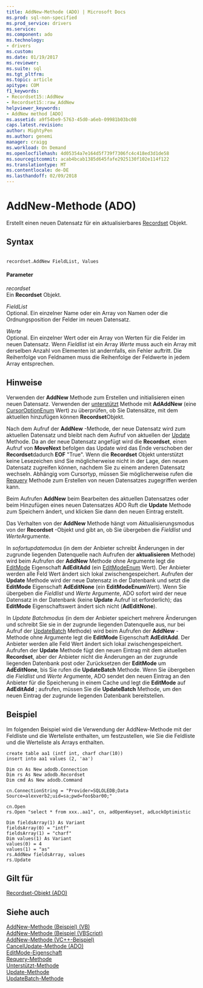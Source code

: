 ```yaml
---
title: AddNew-Methode (ADO) | Microsoft Docs
ms.prod: sql-non-specified
ms.prod_service: drivers
ms.service: 
ms.component: ado
ms.technology:
- drivers
ms.custom: 
ms.date: 01/19/2017
ms.reviewer: 
ms.suite: sql
ms.tgt_pltfrm: 
ms.topic: article
apitype: COM
f1_keywords:
- Recordset15::AddNew
- Recordset15::raw_AddNew
helpviewer_keywords:
- AddNew method [ADO]
ms.assetid: a9f54be9-5763-45d0-a6eb-09981b03bc08
caps.latest.revision: 
author: MightyPen
ms.author: genemi
manager: craigg
ms.workload: On Demand
ms.openlocfilehash: 4d05354a7e164d5f739f7306fc4c418ed3d1de58
ms.sourcegitcommit: acab4bcab1385d645fafe2925130f102e114f122
ms.translationtype: MT
ms.contentlocale: de-DE
ms.lasthandoff: 02/09/2018
---
```

# <a name="addnew-method-ado"></a>AddNew-Methode (ADO)
Erstellt einen neuen Datensatz für ein aktualisierbares [Recordset](../../../ado/reference/ado-api/recordset-object-ado.md) Objekt.  
  
## <a name="syntax"></a>Syntax  
  
```  
  
recordset.AddNew FieldList, Values  
```  
  
#### <a name="parameters"></a>Parameter  
 *recordset*  
 Ein **Recordset** Objekt.  
  
 *FieldList*  
 Optional. Ein einzelner Name oder ein Array von Namen oder die Ordnungsposition der Felder im neuen Datensatz.  
  
 *Werte*  
 Optional. Ein einzelner Wert oder ein Array von Werten für die Felder im neuen Datensatz. Wenn *Fieldlist* ist ein Array *Werte* muss auch ein Array mit derselben Anzahl von Elementen ist andernfalls, ein Fehler auftritt. Die Reihenfolge von Feldnamen muss die Reihenfolge der Feldwerte in jedem Array entsprechen.  
  
## <a name="remarks"></a>Hinweise  
 Verwenden der **AddNew** Methode zum Erstellen und initialisieren einen neuen Datensatz. Verwenden der [unterstützt](../../../ado/reference/ado-api/supports-method.md) Methode mit **AdAddNew** (eine [CursorOptionEnum](../../../ado/reference/ado-api/cursoroptionenum.md) Wert) zu überprüfen, ob Sie Datensätze, mit dem aktuellen hinzufügen können **Recordset**Objekt.  
  
 Nach dem Aufruf der **AddNew** -Methode, der neue Datensatz wird zum aktuellen Datensatz und bleibt nach dem Aufruf von aktuellen der [Update](../../../ado/reference/ado-api/update-method.md) Methode. Da an der neue Datensatz angefügt wird die **Recordset**, einen Aufruf von **MoveNext** befolgen das Update wird das Ende verschoben der **Recordset**dadurch **EOF**  "True". Wenn die **Recordset** Objekt unterstützt keine Lesezeichen sind Sie möglicherweise nicht in der Lage, den neuen Datensatz zugreifen können, nachdem Sie zu einem anderen Datensatz wechseln. Abhängig vom Cursortyp, müssen Sie möglicherweise rufen die [Requery](../../../ado/reference/ado-api/requery-method.md) Methode zum Erstellen von neuen Datensatzes zugegriffen werden kann.  
  
 Beim Aufrufen **AddNew** beim Bearbeiten des aktuellen Datensatzes oder beim Hinzufügen eines neuen Datensatzes ADO Ruft die **Update** Methode zum Speichern ändert, und klicken Sie dann den neuen Eintrag erstellt.  
  
 Das Verhalten von der **AddNew** Methode hängt vom Aktualisierungsmodus von der **Recordset** -Objekt und gibt an, ob Sie übergeben die *Fieldlist* und *Werte*Argumente.  
  
 In *sofortupdatemodus* (in dem der Anbieter schreibt Änderungen in der zugrunde liegenden Datenquelle nach Aufrufen der **aktualisieren** Methode) wird beim Aufrufen der **AddNew** Methode ohne Argumente legt die [EditMode](../../../ado/reference/ado-api/editmode-property.md) Eigenschaft **AdEditAdd** (ein [EditModeEnum](../../../ado/reference/ado-api/editmodeenum.md) Wert). Der Anbieter werden alle Feld Wert ändert sich lokal zwischengespeichert. Aufrufen der **Update** Methode wird der neue Datensatz in der Datenbank und setzt die **EditMode** Eigenschaft **AdEditNone** (ein **EditModeEnum**Wert). Wenn Sie übergeben die *Fieldlist* und *Werte* Argumente, ADO sofort wird der neue Datensatz in der Datenbank (keine **Update** Aufruf ist erforderlich); das **EditMode**  Eigenschaftswert ändert sich nicht (**AdEditNone**).  
  
 In *Update Batchmodus* (in dem der Anbieter speichert mehrere Änderungen und schreibt Sie sie in der zugrunde liegenden Datenquelle aus, nur bei Aufruf der [UpdateBatch](../../../ado/reference/ado-api/updatebatch-method.md) Methode) wird beim Aufrufen der **AddNew** -Methode ohne Argumente legt die **EditMode** Eigenschaft **AdEditAdd**. Der Anbieter werden alle Feld Wert ändert sich lokal zwischengespeichert. Aufrufen der **Update** Methode fügt den neuen Eintrag mit dem aktuellen **Recordset**, aber der Anbieter nicht die Änderungen an der zugrunde liegenden Datenbank post oder Zurücksetzen der **EditMode** um **AdEditNone**, bis Sie rufen die **UpdateBatch** Methode. Wenn Sie übergeben die *Fieldlist* und *Werte* Argumente, ADO sendet den neuen Eintrag an den Anbieter für die Speicherung in einem Cache und legt die **EditMode** auf **AdEditAdd** ; aufrufen, müssen Sie die **UpdateBatch** Methode, um den neuen Eintrag der zugrunde liegenden Datenbank bereitstellen.  
  
## <a name="example"></a>Beispiel  
 Im folgenden Beispiel wird die Verwendung der AddNew-Methode mit der Feldliste und die Werteliste enthalten, um festzustellen, wie Sie die Feldliste und die Werteliste als Arrays enthalten.  
  
```  
create table aa1 (intf int, charf char(10))  
insert into aa1 values (2, 'aa')  
  
Dim cn As New adodb.Connection  
Dim rs As New adodb.Recordset  
Dim cmd As New adodb.Command  
  
cn.ConnectionString = "Provider=SQLOLEDB;Data Source=alexverb2;uid=sa;pwd=foo$bar00;"  
  
cn.Open  
rs.Open "select * from xxx..aa1", cn, adOpenKeyset, adLockOptimistic  
  
Dim fieldsArray(1) As Variant  
fieldsArray(0) = "intf"  
fieldsArray(1) = "charf"  
Dim values(1) As Variant  
values(0) = 4  
values(1) = "as"  
rs.AddNew fieldsArray, values  
rs.Update  
```  
  
## <a name="applies-to"></a>Gilt für  
 [Recordset-Objekt (ADO)](../../../ado/reference/ado-api/recordset-object-ado.md)  
  
## <a name="see-also"></a>Siehe auch  
 [AddNew-Methode (Beispiel) (VB)](../../../ado/reference/ado-api/addnew-method-example-vb.md)   
 [AddNew-Methode (Beispiel (VBScript)](../../../ado/reference/ado-api/addnew-method-example-vbscript.md)   
 [AddNew-Methode (VC++-Beispiel)](../../../ado/reference/ado-api/addnew-method-example-vc.md)   
 [CancelUpdate-Methode (ADO)](../../../ado/reference/ado-api/cancelupdate-method-ado.md)   
 [EditMode-Eigenschaft](../../../ado/reference/ado-api/editmode-property.md)   
 [Requery-Methode](../../../ado/reference/ado-api/requery-method.md)   
 [Unterstützt-Methode](../../../ado/reference/ado-api/supports-method.md)   
 [Update-Methode](../../../ado/reference/ado-api/update-method.md)   
 [UpdateBatch-Methode](../../../ado/reference/ado-api/updatebatch-method.md)
